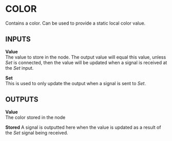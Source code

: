 # COLOR
Contains a color. Can be used to provide a static local color value.

## INPUTS
**Value**  
The value to store in the node. The output value will equal this value, unless *Set* is connected, then the value will be updated when a signal is received at the *Set* input.

**Set**  
This is used to only update the output when a signal is sent to *Set*.

## OUTPUTS
**Value**  
The color stored in the node

**Stored**
A signal is outputted here when the value is updated as a result of the *Set* signal being received.
